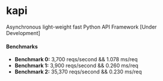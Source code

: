 # kapi
 Asynchronous light-weight fast Python API Framework [Under Development]

#### Benchmarks

* **Benchmark 0:** 3,700 reqs/second && 1.078 ms/req
* **Benchmark 1:** 3,900 reqs/second && 0.260 ms/req
* **Benchmark 2:** 35,370 reqs/second && 0.230 ms/req
